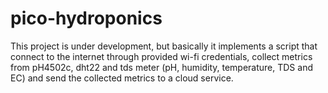 # pico-hydroponics

This project is under development, but basically it implements a script that connect to the internet through provided wi-fi credentials, collect metrics from pH4502c, dht22 and tds meter (pH, humidity, temperature, TDS and EC) and send the collected metrics to a cloud service.
